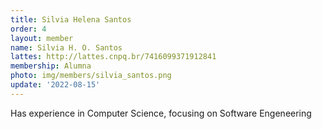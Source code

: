 ```yaml
---
title: Silvia Helena Santos
order: 4
layout: member
name: Silvia H. O. Santos
lattes: http://lattes.cnpq.br/7416099371912841
membership: Alumna
photo: img/members/silvia_santos.png
update: '2022-08-15'
---
```


Has experience in Computer Science, focusing on Software Engeneering
